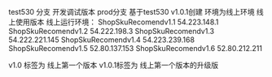 test530 分支  开发调试版本
prod分支  基于test530  v1.0.1创建 环境为线上环境
   线上使用版本
   线上运行环境：
            ShopSkuRecomendv1.1 54.223.148.1
            ShopSkuRecomendv1.2 54.222.198.3
            ShopSkuRecomendv1.3 54.222.221.145
            ShopSkuRecomendv1.4 54.223.239.168
            ShopSkuRecomendv1.5 52.80.137.153
            ShopSkuRecomendv1.6 52.80.212.211

v1.0 标签为 线上第一个版本
v1.0.1标签为 线上第一个版本的升级版
